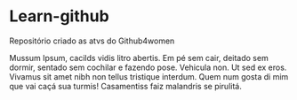 # Learn-github
Repositório criado as atvs do Github4women

Mussum Ipsum, cacilds vidis litro abertis. Em pé sem cair, deitado sem dormir, sentado sem cochilar e fazendo pose. Vehicula non. Ut sed ex eros. Vivamus sit amet nibh non tellus tristique interdum. Quem num gosta di mim que vai caçá sua turmis! Casamentiss faiz malandris se pirulitá.

